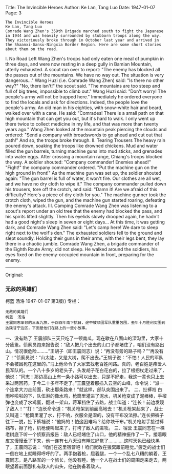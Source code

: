 Title: The Invincible Heroes
Author: Ke Lan, Tang Luo
Date: 1947-01-07
Page: 3

    The Invincible Heroes
    Ke Lan, Tang Luo
    Comrade Wang Zhen's 359th Brigade marched south to fight the Japanese in 1944 and was heavily surrounded by stubborn troops along the way. They victoriously broke through in October last year and arrived in the Shaanxi-Gansu-Ningxia Border Region. Here are some short stories about them on the road.
  I. No Road Left
    Wang Zhen's troops had only eaten one meal of pumpkin in three days, and were now resting in a deep gully in Bamian Mountain, utterly exhausted. A scout ran over to report: "The enemy has blocked all the passes out of the mountains. We have no way out. The situation is very dangerous..." Wang Huzi (i.e. Comrade Wang Zhen) said: "Is there no other way?" "No, there isn't!" the scout said. "The mountains are too steep and full of big trees, impossible to climb out." Wang Huzi said: "Don't worry! The people's army will not be trapped here." Immediately he ordered everyone to find the locals and ask for directions. Indeed, the people love the people's army. An old man in his eighties, with snow-white hair and beard, walked over with a cane. He said: "Comrades! There is a small path on that high mountain that can get you out, but it's hard to walk. I only went up there twice to collect medicine in my life, and that was more than twenty years ago." Wang Zhen looked at the mountain peak piercing the clouds and ordered: "Send a company with broadswords to go ahead and cut out that path!" And so, the troops broke through.
  II. Tearing Trousers
    The heavy rain poured down, soaking the troops like drowned chickens. Mud and water filled the gun barrels, turning machine guns into mud sticks, and grenades into water eggs. After crossing a mountain range, Chiang's troops blocked the way. A soldier shouted: "Company commander! Enemies ahead!" "Fight!" the company commander ordered. "Put the machine gun on the high ground in front!" As the machine gun was set up, the soldier shouted again: "The gun barrel is full of water, it won't fire. Our clothes are all wet, and we have no dry cloth to wipe it." The company commander pulled down his trousers, tore off the crotch, and said: "Damn it! Are we afraid of this difficulty? Here's a piece of dry cloth for you." The machine gunner took the crotch cloth, wiped the gun, and the machine gun started roaring, defeating the enemy's attack.
  III. Camping
    Comrade Wang Zhen was listening to a scout's report under an old tree that the enemy had blocked the pass, and his spirits lifted slightly. Then his eyelids slowly drooped again, he hadn't had a good night's sleep in seven or eight days... At this time, it was getting dark, and Comrade Wang Zhen said:
    "Let's camp here! We dare to sleep right next to the wolf's den." The exhausted soldiers fell to the ground and slept soundly. Holding their guns in their arms, with their legs bent, they lay there in a chaotic jumble. Comrade Wang Zhen, a brigade commander of the Eighth Route Army, did not sleep. He walked around the soldiers, his eyes fixed on the enemy-occupied mountain in front, preparing for the enemy.



<hr /> 

Original: 


### 无敌的英雄们
柯蓝  汤洛
1947-01-07
第3版()
专栏：

    无敌的英雄们
    柯蓝  汤洛
    王震同志率领的三五九旅，于四四年南下抗日，途中被顽固军队重重包围，去年十月胜利突围到达陕甘宁边区，下面是他们在路上的一些小故事。
  一、没有路了
    王震部队三天只吃了一顿南瓜，现在歇在八面山的深沟里，大家十分疲惫。侦察员跑来报告说：“敌人把几个出去的山口子都堵住了，咱们没有路出山。情况很危险………”王胡子（即王震同志）说：“再没有旁的路子吗？”“再没有了！”侦察员说：“山太陡，又是大树，爬不出去。”王胡子说：“不怕！人民的军队不会被困死在这里的。”马上他命令了大家去找老百姓问路。真的，老百姓是疼爱人民军队的。一个八十多岁的老头子，头发胡子花白花白的，拉了根拐杖走过来了，他说：“同志！那边高山上有一条小路可以出去，只是不好走，我这一辈也只上去采过两回药，于今二十多年不走了。”王震望着那插入云空的山峰，命令说：“派一个连拿大刀走前面，砍出那条路来！”就这样，部队突围出来了。
  二、扯裤裆
    白雨哗啦啦的下，队伍淋的像水鸡，枪筒里灌进了泥水，机关枪变成了泥棒棒，手榴弹也变成了水鸡蛋，翻过一架山，蒋军挡住了去路，战士叫道：“连长！前边发现了敌人！”“打！”连长命令道：“机关枪架到前面高地去！”机关枪架起来了，战士又叫道：“枪筒里灌了水，打不响，衣服全是湿的，没有干布没法擦。”连长把裤子往下一脱，扯下裤裆说：“他妈的！怕这困难吗？给你块干布。”机关枪射手接过裤裆布，擦了枪，机枪便叫起来了，打垮了敌人的进攻。
  三、宿营
    王震同志在一棵老树底下听一个侦察员报告：敌人已经堵住了山口，他的精神振作了一下。接着眼皮又慢慢垂了下来，他一连有七八天没有睡过好觉了…………这时天色已经快黑了，王震同志说：
    “咱们在这里宿营吧！咱们就敢在狼窝跟前睡觉。”疲乏的战士们一倒在地上就睡得呼呼的了。两手抱着枪，屈着腿，一个一个乱七八糟的躺着，王震同志，是八路军的一个旅长，他没有睡。他一个人在战士们的周围走来走去，两眼望着前面那扎有敌人的山头，他在防备着敌人。

